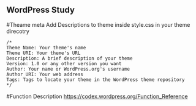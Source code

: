 ## WordPress Study

#Theame meta 
Add Descriptions to theme inside style.css in your theme direcotry

	/*
	Theme Name: Your theme's name
	Theme URI: Your theme's URL
	Description: A brief description of your theme
	Version: 1.0 or any other version you want
	Author: Your name or WordPress.org's username
	Author URI: Your web address
	Tags: Tags to locate your theme in the WordPress theme repository
	*/


#Function Description
https://codex.wordpress.org/Function_Reference